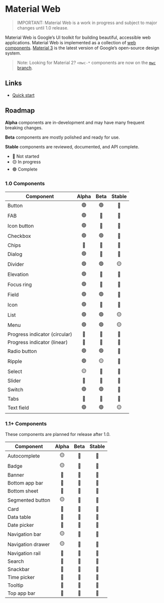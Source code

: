 # Material Web

> IMPORTANT: Material Web is a work in progress and subject to major changes
> until 1.0 release.

Material Web is Google’s UI toolkit for building beautiful, accessible web
applications. Material Web is implemented as a collection of
[web components](https://developer.mozilla.org/en-US/docs/Web/Web_Components).
[Material 3](https://m3.material.io/) is the latest version of Google’s
open-source design system.

> Note: Looking for Material 2? `<mwc-*` components are now on the
> [`mwc` branch](https://github.com/material-components/material-web/tree/mwc).

## Links

- [Quick start](docs/quick-start.md)

## Roadmap

**Alpha** components are in-development and may have many frequent breaking
changes.

**Beta** components are mostly polished and ready for use.

**Stable** components are reviewed, documented, and API complete.

-   🔴 Not started
-   🟡 In progress
-   🟢 Complete

### 1.0 Components

Component                     | Alpha | Beta | Stable
----------------------------- | :---: | :--: | :----:
Button                        | 🟢     | 🟢    | 🔴
FAB                           | 🟢     | 🔴    | 🔴
Icon button                   | 🟢     | 🔴    | 🔴
Checkbox                      | 🟢     | 🟢    | 🔴
Chips                         | 🔴     | 🔴    | 🔴
Dialog                        | 🟢     | 🔴    | 🔴
Divider                       | 🟢     | 🟢    | 🟡
Elevation                     | 🟢     | 🔴    | 🔴
Focus ring                    | 🟢     | 🔴    | 🔴
Field                         | 🟢     | 🟢    | 🔴
Icon                          | 🟢     | 🔴    | 🔴
List                          | 🟢     | 🟢    | 🟡
Menu                          | 🟢     | 🟢    | 🟡
Progress indicator (circular) | 🔴     | 🔴    | 🔴
Progress indicator (linear)   | 🔴     | 🔴    | 🔴
Radio button                  | 🟢     | 🟢    | 🔴
Ripple                        | 🟢     | 🟡    | 🔴
Select                        | 🟡     | 🔴    | 🔴
Slider                        | 🔴     | 🔴    | 🔴
Switch                        | 🟢     | 🟢    | 🔴
Tabs                          | 🔴     | 🔴    | 🔴
Text field                    | 🟢     | 🟢    | 🟡

### 1.1+ Components

These components are planned for release after 1.0.

Component         | Alpha | Beta | Stable
----------------- | :---: | :--: | :----:
Autocomplete      | 🟡     | 🔴    | 🔴
Badge             | 🟡     | 🔴    | 🔴
Banner            | 🔴     | 🔴    | 🔴
Bottom app bar    | 🔴     | 🔴    | 🔴
Bottom sheet      | 🔴     | 🔴    | 🔴
Segmented button  | 🟡     | 🔴    | 🔴
Card              | 🔴     | 🔴    | 🔴
Data table        | 🔴     | 🔴    | 🔴
Date picker       | 🔴     | 🔴    | 🔴
Navigation bar    | 🟡     | 🔴    | 🔴
Navigation drawer | 🟡     | 🔴    | 🔴
Navigation rail   | 🔴     | 🔴    | 🔴
Search            | 🔴     | 🔴    | 🔴
Snackbar          | 🔴     | 🔴    | 🔴
Time picker       | 🔴     | 🔴    | 🔴
Tooltip           | 🔴     | 🔴    | 🔴
Top app bar       | 🔴     | 🔴    | 🔴
